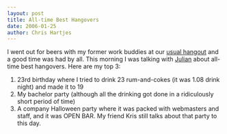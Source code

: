 ```yaml
--- 
layout: post
title: All-time Best Hangovers
date: 2006-01-25
author: Chris Hartjes
---
```

I went out for beers with my former work buddies at our <a href="http://www.martiniboys.com/pages/reviews/rhino.htm">usual hangout</a> and a good time was had by all.  This morning I was talking with <a href="http://www.juliansimpson.com">Julian</a> about all-time best hangovers.  Here are my top 3:
<ol>
<li>23rd birthday where I tried to drink 23 rum-and-cokes (it was 1.08 drink night) and made it to 19</li>
<li>My bachelor party (although all the drinking got done in a ridiculously short period of time)</li>
<li>A company Halloween party where it was packed with webmasters and staff, and it was OPEN BAR.  My friend Kris still talks about that party to this day.</li>
</ol>
